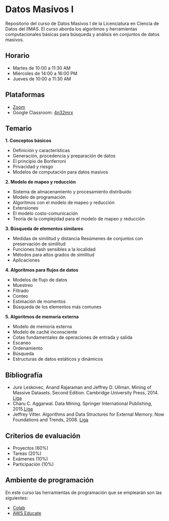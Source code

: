 # Datos Masivos I
Repositorio del curso de Datos Masivos I de la Licenciatura en Ciencia de Datos del IIMAS. El curso aborda los algoritmos y herramientas computacionales básicas para búsqueda y análisis en conjuntos de datos masivos.	

## Horario
- Martes de 10:00 a 11:30 AM
- Miércoles de 14:00 a 16:00 PM
- Jueves de 10:00 a 11:30 AM

## Plataformas
- [Zoom](https://zoom.us/)
- Google Classroom: [4n32mrx](https://classroom.google.com/c/Mjc0NjAzMjk4ODgy?cjc=4n32mrx)

## Temario
**1. Conceptos básicos**
  - Definición y características
  - Generación, procedencia y preparación de datos
  - El principio de Bonferroni
  - Privacidad y riesgo
  - Modelos de computación para datos masivos
  
**2. Modelo de mapeo y reducción**
  - Sistema de almacenamiento y procesamiento distribuido
  - Modelo de programación
  - Algoritmos con el modelo de mapeo y reducción
  - Extensiones
  - El modelo costo-comunicación
  - Teoría de la complejidad para el modelo de mapeo y reducción
  
**3. Búsqueda de elementos similares**
  - Medidas de similitud y distancia Resúmenes de conjuntos con preservación de similitud
  - Funciones hash sensibles a la localidad
  - Métodos para altos grados de similitud
  - Aplicaciones
  
**4. Algoritmos para flujos de datos**
  - Modelos de flujo de datos
  - Muestreo
  - Filtrado
  - Conteo
  - Estimación de momentos
  - Búsqueda de los elementos más comunes

**5. Algoritmos de memoria externa**
  - Modelo de memoria externa
  - Modelo de caché inconsciente
  - Cotas fundamentales de operaciones de entrada y salida
  - Escaneo
  - Ordenamiento
  - Búsqueda
  - Estructuras de datos estáticos y dinámicos
  
 ## Bibliografía
 - Jure Leskovec, Anand Rajaraman and Jeffrey D. Ullman. Mining of Massive Datasets. Second Edition. Cambridge University Press, 2014. [Liga](http://infolab.stanford.edu/~ullman/mmds/book.pdf)
  - Charu C. Aggarwal. Data Mining. Springer International Publishing, 2015.[Liga](https://doc.lagout.org/Others/Data%20Mining/Data%20Mining_%20The%20Textbook%20%5BAggarwal%202015-04-14%5D.pdf)
  - Jeffrey Vitter. Algorithms and Data Structures for External Memory. Now Foundations and Trends, 2008. [Liga](https://www.nowpublishers.com/article/Details/TCS-014)

## Criterios de evaluación
- Proyectos (60%)
- Tareas (20%)
- Exámenes (10%)
- Participación (10%)

## Ambiente de programación
En este curso las herramientas de programación que se emplearán son las siguientes:
- [Colab](https://colab.research.google.com/)
- [AWS Educate](https://aws.amazon.com/es/education/awseducate/)
